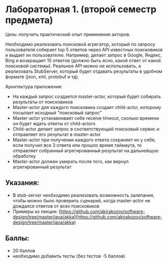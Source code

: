 # Лабораторная 1. (второй семестр предмета)

Цель: получить практический опыт применения акторов.

Необходимо реализовать поисковой агрегатор, который по запросу пользователя собирает top 5 ответов через API известных поисковиков и выдает их пользователю. Например, делает запрос в Google, Яндекс, Bing и возвращает 15 ответов (должно быть ясно, какой ответ от какой поисковой системы). Реальное API можно не использовать, а реализовать StubServer, который будет отдавать результаты в удобном формате (json, xml, protobuf и тд).

Архитектура приложения:

- На каждый запрос создается master-actor, который будет собирать результаты от поисковиков
- Master-actor для каждого поисковика создает child-actor, которому посылает исходный &quot;поисковый запрос&quot;
- Master-actor устанавливает себе receive timeout, сколько времени он будет ждать ответы от child-actors
- Child-actor делает запрос в соответствующий поисковый сервис и отправляет его результат в master-actor
- Master-actor при получении каждого ответа сохраняет их у себя, если получил все 3 ответа или прошло время таймаута, то отправляет собранный агрегированный результат на дальнейшую обработку
- Master-actor должен умирать после того, как вернул агрегированный результат

## Указания:

- В stub-server необходимо реализовать возможность залипания, чтобы можно было проверить сценарий, когда master-actor не дождался ответов от всех поисковиков
- Примеры из лекции: [https://github.com/akirakozov/software-design/tree/master/java/akka](https://github.com/akirakozov/software-design/tree/master/java/akka)

## Баллы:

- 20 баллов
- необходимо добавить тесты (без тестов -5 баллов)
